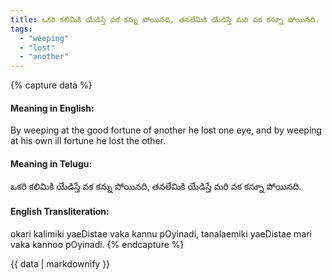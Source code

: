 ```yaml
---
title: ఒకరి కలిమికి యేడిస్తే వక కన్ను పోయినది, తనలేమికి యేడిస్తే మరి వక కన్నూ పోయినది.
tags:
  - "weeping"
  - "lost"
  - "another"
---
```


{% capture data %}
#### Meaning in English:
By weeping at the good fortune of another he lost one eye, and by weeping at his own ill fortune he lost the other.

#### Meaning in Telugu:
ఒకరి కలిమికి యేడిస్తే వక కన్ను పోయినది, తనలేమికి యేడిస్తే మరి వక కన్నూ పోయినది.

#### English Transliteration:
okari kalimiki yaeDistae vaka kannu pOyinadi, tanalaemiki yaeDistae mari vaka kannoo pOyinadi.
{% endcapture %}

{{ data | markdownify }}

